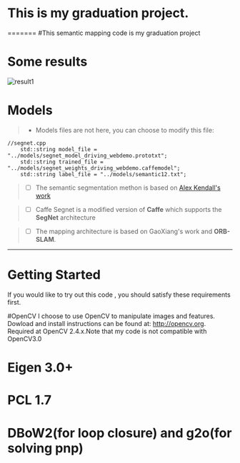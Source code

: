 
# This is my graduation project.
=======
#This semantic mapping code is my graduation project


Some results
=======
![result1][1]

[1]: https://github.com/MuMuJun97/semantic_slam_mapping/blob/master/001.png
[2]: https://github.com/MuMuJun97/semantic_slam_mapping/blob/master/2.png
[3]: https://github.com/MuMuJun97/semantic_slam_mapping/blob/master/3.png
[4]: https://github.com/MuMuJun97/semantic_slam_mapping/blob/master/0002.png
[5]: https://github.com/MuMuJun97/semantic_slam_mapping/blob/master/0002.jpg
[6]: https://github.com/MuMuJun97/semantic_slam_mapping/blob/master/000000.png

Models
====
>- Models files are not here, you can choose to modify this file:

```
//segnet.cpp
    std::string model_file = "../models/segnet_model_driving_webdemo.prototxt";
    std::string trained_file = "../models/segnet_weights_driving_webdemo.caffemodel";
    std::string label_file = "../models/semantic12.txt";
```


> - [ ] The semantic segmentation methon is based on [Alex Kendall's work ](https://github.com/MuMuJun97/caffe-segnet) 

>- [ ] Caffe Segnet is a modified version of **Caffe** which supports the **SegNet** architecture

>- [ ] The mapping architecture is based on GaoXiang's work and **ORB-SLAM**.


----
Getting Started
=======
If you would like to try out this code , you should satisfy these requirements first.

#OpenCV
I choose to use OpenCV to manipulate images and features. Dowload and install instructions can be found at: http://opencv.org. Required at OpenCV 2.4.x.Note that my code is not compatible with OpenCV3.0

Eigen 3.0+
======

PCL 1.7
======

DBoW2(for loop closure) and g2o(for solving pnp)
=======

